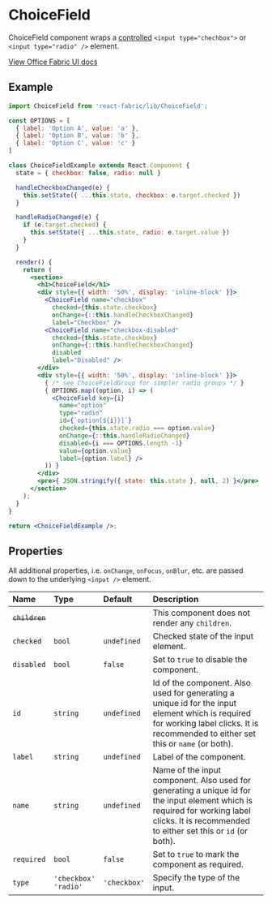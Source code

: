 # ChoiceField

ChoiceField component wraps a [controlled](http://facebook.github.io/react/docs/forms.html#controlled-components) 
`<input type="chechbox">` or `<input type="radio" />` element.

<a href="http://dev.office.com/fabric/components/ChoiceField" target="_blank">View Office Fabric UI docs</a>


## Example <!-- EXAMPLE -->
```jsx
import ChoiceField from 'react-fabric/lib/ChoiceField';

const OPTIONS = [
  { label: 'Option A', value: 'a' },
  { label: 'Option B', value: 'b' },
  { label: 'Option C', value: 'c' }
]

class ChoiceFieldExample extends React.Component {
  state = { checkbox: false, radio: null }

  handleCheckboxChanged(e) {
    this.setState({ ...this.state, checkbox: e.target.checked })
  }

  handleRadioChanged(e) {
    if (e.target.checked) {
      this.setState({ ...this.state, radio: e.target.value })
    }
  }

  render() {
    return (
      <section>
        <h1>ChoiceField</h1>
        <div style={{ width: '50%', display: 'inline-block' }}>
          <ChoiceField name="checkbox"
            checked={this.state.checkbox} 
            onChange={::this.handleCheckboxChanged}
            label="Checkbox" />
          <ChoiceField name="checkbox-disabled"
            checked={this.state.checkbox} 
            onChange={::this.handleCheckboxChanged}
            disabled
            label="Disabled" />
        </div>
        <div style={{ width: '50%', display: 'inline-block' }}>
          { /* see ChoiceFieldGroup for simpler radio groups */ }
          { OPTIONS.map((option, i) => (
            <ChoiceField key={i}
              name="option"
              type="radio"
              id={`option[${i}}]`}
              checked={this.state.radio === option.value}
              onChange={::this.handleRadioChanged}
              disabled={i === OPTIONS.length -1}
              value={option.value}
              label={option.label} />
          )) }
        </div>
        <pre>{ JSON.stringify({ state: this.state }, null, 2) }</pre>
      </section>
    );
  }
}

return <ChoiceFieldExample />;
```

## Properties

All additional properties, i.e. `onChange`, `onFocus`, `onBlur`, etc. are passed down to the underlying `<input />` element.

| Name                  | Type                       | Default      | Description                                                                                                                                                                                 |
| :-----                | :-----                     | :-----       | :-----                                                                                                                                                                                      |
| <del>`children`</del> |                            |              | This component does not render any `children`.                                                                                                                                              |
| `checked`             | `bool`                     | `undefined`  | Checked state of the input element.                                                                                                                                                         |
| `disabled`            | `bool`                     | `false`      | Set to `true` to disable the component.                                                                                                                                                     |
| `id`                  | `string`                   | `undefined`  | Id of the component. Also used for generating a unique id for the input element which is required for working label clicks. It is recommended to either set this or `name` (or both).       |
| `label`               | `string`                   | `undefined`  | Label of the component.                                                                                                                                                                     |
| `name`                | `string`                   | `undefined`  | Name of the input component. Also used for generating a unique id for the input element which is required for working label clicks. It is recommended to either set this or `id` (or both). |
| `required`            | `bool`                     | `false`      | Set to `true` to mark the component as required.                                                                                                                                            |
| `type`                | `'checkbox'`<br/>`'radio'` | `'checkbox'` | Specify the type of the input.
